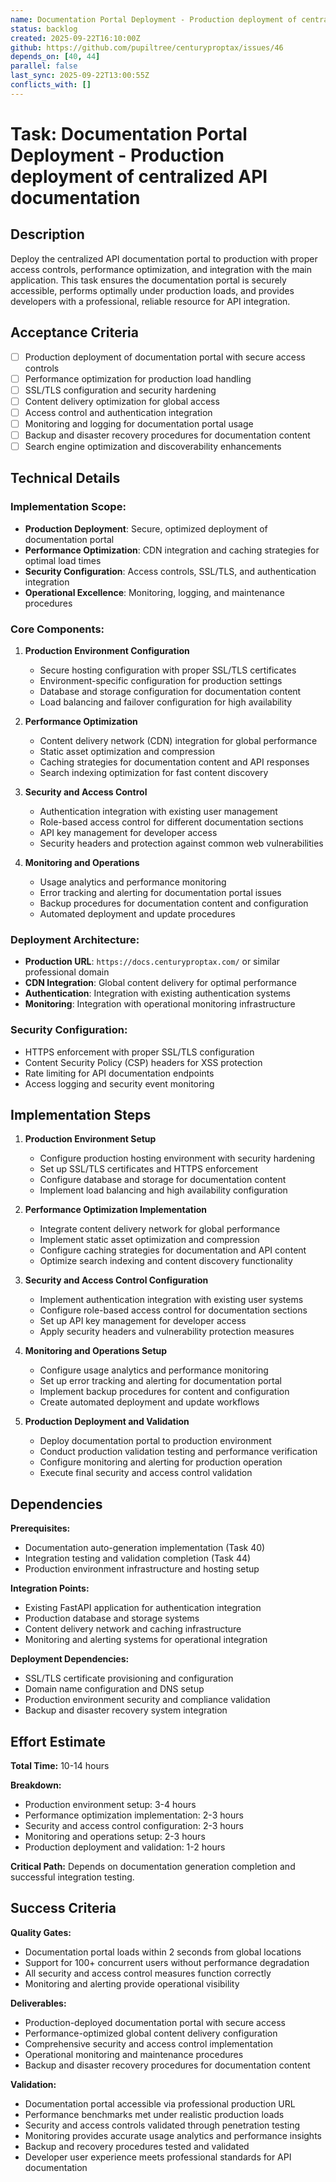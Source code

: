 ```yaml
---
name: Documentation Portal Deployment - Production deployment of centralized API documentation
status: backlog
created: 2025-09-22T16:10:00Z
github: https://github.com/pupiltree/centuryproptax/issues/46
depends_on: [40, 44]
parallel: false
last_sync: 2025-09-22T13:00:55Z
conflicts_with: []
---
```


# Task: Documentation Portal Deployment - Production deployment of centralized API documentation

## Description

Deploy the centralized API documentation portal to production with proper access controls, performance optimization, and integration with the main application. This task ensures the documentation portal is securely accessible, performs optimally under production loads, and provides developers with a professional, reliable resource for API integration.

## Acceptance Criteria

- [ ] Production deployment of documentation portal with secure access controls
- [ ] Performance optimization for production load handling
- [ ] SSL/TLS configuration and security hardening
- [ ] Content delivery optimization for global access
- [ ] Access control and authentication integration
- [ ] Monitoring and logging for documentation portal usage
- [ ] Backup and disaster recovery procedures for documentation content
- [ ] Search engine optimization and discoverability enhancements

## Technical Details

### Implementation Scope:
- **Production Deployment**: Secure, optimized deployment of documentation portal
- **Performance Optimization**: CDN integration and caching strategies for optimal load times
- **Security Configuration**: Access controls, SSL/TLS, and authentication integration
- **Operational Excellence**: Monitoring, logging, and maintenance procedures

### Core Components:

1. **Production Environment Configuration**
   - Secure hosting configuration with proper SSL/TLS certificates
   - Environment-specific configuration for production settings
   - Database and storage configuration for documentation content
   - Load balancing and failover configuration for high availability

2. **Performance Optimization**
   - Content delivery network (CDN) integration for global performance
   - Static asset optimization and compression
   - Caching strategies for documentation content and API responses
   - Search indexing optimization for fast content discovery

3. **Security and Access Control**
   - Authentication integration with existing user management
   - Role-based access control for different documentation sections
   - API key management for developer access
   - Security headers and protection against common web vulnerabilities

4. **Monitoring and Operations**
   - Usage analytics and performance monitoring
   - Error tracking and alerting for documentation portal issues
   - Backup procedures for documentation content and configuration
   - Automated deployment and update procedures

### Deployment Architecture:
- **Production URL**: `https://docs.centuryproptax.com/` or similar professional domain
- **CDN Integration**: Global content delivery for optimal performance
- **Authentication**: Integration with existing authentication systems
- **Monitoring**: Integration with operational monitoring infrastructure

### Security Configuration:
- HTTPS enforcement with proper SSL/TLS configuration
- Content Security Policy (CSP) headers for XSS protection
- Rate limiting for API documentation endpoints
- Access logging and security event monitoring

## Implementation Steps

1. **Production Environment Setup**
   - Configure production hosting environment with security hardening
   - Set up SSL/TLS certificates and HTTPS enforcement
   - Configure database and storage for documentation content
   - Implement load balancing and high availability configuration

2. **Performance Optimization Implementation**
   - Integrate content delivery network for global performance
   - Implement static asset optimization and compression
   - Configure caching strategies for documentation and API content
   - Optimize search indexing and content discovery functionality

3. **Security and Access Control Configuration**
   - Implement authentication integration with existing user systems
   - Configure role-based access control for documentation sections
   - Set up API key management for developer access
   - Apply security headers and vulnerability protection measures

4. **Monitoring and Operations Setup**
   - Configure usage analytics and performance monitoring
   - Set up error tracking and alerting for documentation portal
   - Implement backup procedures for content and configuration
   - Create automated deployment and update workflows

5. **Production Deployment and Validation**
   - Deploy documentation portal to production environment
   - Conduct production validation testing and performance verification
   - Configure monitoring and alerting for production operation
   - Execute final security and access control validation

## Dependencies

**Prerequisites:**
- Documentation auto-generation implementation (Task 40)
- Integration testing and validation completion (Task 44)
- Production environment infrastructure and hosting setup

**Integration Points:**
- Existing FastAPI application for authentication integration
- Production database and storage systems
- Content delivery network and caching infrastructure
- Monitoring and alerting systems for operational integration

**Deployment Dependencies:**
- SSL/TLS certificate provisioning and configuration
- Domain name configuration and DNS setup
- Production environment security and compliance validation
- Backup and disaster recovery system integration

## Effort Estimate

**Total Time:** 10-14 hours

**Breakdown:**
- Production environment setup: 3-4 hours
- Performance optimization implementation: 2-3 hours
- Security and access control configuration: 2-3 hours
- Monitoring and operations setup: 2-3 hours
- Production deployment and validation: 1-2 hours

**Critical Path:** Depends on documentation generation completion and successful integration testing.

## Success Criteria

**Quality Gates:**
- Documentation portal loads within 2 seconds from global locations
- Support for 100+ concurrent users without performance degradation
- All security and access control measures function correctly
- Monitoring and alerting provide operational visibility

**Deliverables:**
- Production-deployed documentation portal with secure access
- Performance-optimized global content delivery configuration
- Comprehensive security and access control implementation
- Operational monitoring and maintenance procedures
- Backup and disaster recovery procedures for documentation content

**Validation:**
- Documentation portal accessible via professional production URL
- Performance benchmarks met under realistic production loads
- Security and access controls validated through penetration testing
- Monitoring provides accurate usage analytics and performance insights
- Backup and recovery procedures tested and validated
- Developer user experience meets professional standards for API documentation